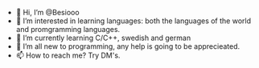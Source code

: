 - 👋 Hi, I’m @Besiooo
- 👀 I’m interested in learning languages: both the languages of the world and promgramming languages.
- 🌱 I’m currently learning C/C++, swedish and german
- 💞️ I’m all new to programming, any help is going to be apprecieated.
- 📫 How to reach me? Try DM's.

<!---
Besiooo/Besiooo is a ✨ special ✨ repository because its `README.md` (this file) appears on your GitHub profile.
You can click the Preview link to take a look at your changes.
--->
